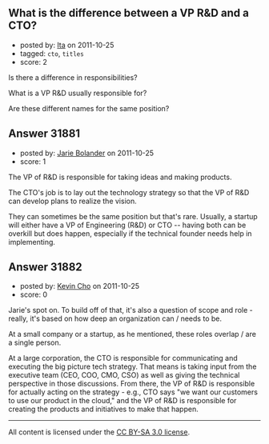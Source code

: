 ## What is the difference between a VP R&D and a CTO?

- posted by: [Ita](https://stackexchange.com/users/-1/13938-ita) on 2011-10-25
- tagged: `cto`, `titles`
- score: 2

Is there a difference in responsibilities?

What is a VP R&D usually responsible for?

Are these different names for the same position?



## Answer 31881

- posted by: [Jarie Bolander](https://stackexchange.com/users/-1/585-jarie-bolander) on 2011-10-25
- score: 1

The VP of R&D is responsible for taking ideas and making products.

The CTO's job is to lay out the technology strategy so that the VP of R&D can develop plans to realize the vision.

They can sometimes be the same position but that's rare. Usually, a startup will either have a VP of Engineering (R&D) or CTO -- having both can be overkill but does happen, especially if the technical founder needs help in implementing.


## Answer 31882

- posted by: [Kevin Cho](https://stackexchange.com/users/-1/14031-kevin-cho) on 2011-10-25
- score: 0

Jarie's spot on. To build off of that, it's also a question of scope and role - really, it's based on how deep an organization can / needs to be.

At a small company or a startup, as he mentioned, these roles overlap / are a single person.

At a large corporation, the CTO is responsible for communicating and executing the big picture tech strategy. That means is taking input from the executive team (CEO, COO, CMO, CSO) as well as giving the technical perspective in those discussions. From there, the VP of R&D is responsible for actually acting on the strategy - e.g., CTO says "we want our customers to use our product in the cloud," and the VP of R&D is responsible for creating the products and initiatives to make that happen.



---

All content is licensed under the [CC BY-SA 3.0 license](https://creativecommons.org/licenses/by-sa/3.0/).
